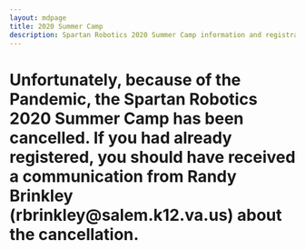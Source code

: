 ```yaml
---
layout: mdpage
title: 2020 Summer Camp
description: Spartan Robotics 2020 Summer Camp information and registration.
---
```


<h1>
    Unfortunately, because of the Pandemic, the Spartan Robotics 2020 Summer
    Camp has been cancelled. If you had already registered, you should
    have received a communication from Randy Brinkley
    (rbrinkley@salem.k12.va.us) about the cancellation.
</h1>

<!-- THE 2020 SUMMER CAMP HAS BEEN CANCELLED, BUT YOU (FUTURE WEBSITE
    MANAGER/PROGRAMMER) MAY BE ABLE TO REUSE SOME OF THE COMMENTED PAGE BELOW.
    JUST REMOVE THE <!-- AT THE BEGINNING AND THE -- > AT THE END AND THEN
    UPDATE EVERYTHING FOR WHAT IT NEEDS IN 2021.

<section class="section centered">
    <h1>
        2020 STEM SUMMER CAMP<br>
        AUGUST 10-14, 2020<br>
        ANDREW LEWIS MIDDLE SCHOOL<br>
        HOSTED BY SPARTAN ROBOTICS
    </h1>
</section>

Please see our camp descriptions and schedule listed below. Note that breakfast and lunch will be available free of charge to campers in the ALMS cafeteria. The morning session will take place from 9 a.m. to noon and the afternoon session will take place from 1 p.m. to 4 p.m. daily. We will break for lunch from noon to 1 p.m.

Campers are welcome to register for a morning and afternoon session. Supervision will be available daily from 8:45 a.m. until 4:15 p.m. Campers may be dropped off and picked up during these times. Please note that campers must be registered for both sessions to spend the entire day.

Registration is available at the following link:  

<a class="link" href="https://forms.gle/qTJ5bDynkJkZF4cE6" target="_blank">https://forms.gle/qTJ5bDynkJkZF4cE6</a>

Please email Randy Brinkley at <a class="link" href="mailto:rbrinkley@salem.k12.va.us">rbrinkley@salem.k12.va.us</a> with questions.

------------------------------------------------------------------------------
<br>

## Morning session - 9 a.m. to noon 

| Camp Name                   |  Grade Levels  | Price | Number of Campers |
|-----------------------------|:--------------:|:-----:|:-----------------:|
| EV3 Robotics 1 (Brinkley)   | Rising 4th-6th | $75   | 20                |
| Girls Who Code (Gerrol)     | Rising 4th-6th | $75   | 20                |
| White Hat Hacking (Preston) | Rising 4th-6th | $75   | 20                |
| Kid Wind (Grimshaw)         | Rising 4th-6th | $75   | 20                |
| Intro to Program(Graybill)  | Rising 4th-6th | $75   | 20                |

<br>

## Afternoon session - 1 to 4 p.m.

| Camp Name                    |  Grade Levels  | Price | Number of Campers |
|------------------------------|:--------------:|:-----:|:-----------------:|
| Vex Robotics 1 (Brinkley)    | Rising 4th-6th | $75   | 20                |
| Girls Who Code (Gerrol)      | Rising 4th-6th | $75   | 20                |
| White Hat Hacking (Preston)  | Rising 4th-6th | $75   | 20                |
| Kid Wind (Grimshaw)          | Rising 4th-6th | $75   | 20                |
| Basics of Program(Graybill)  | Rising 4th-6th | $75   | 20                |

<br>
<br>

### LEGO (EV3) Robotics -

Campers who participate in the LEGO (EV3) summer camp have the opportunity to design, build and program robots using the fantastic EV3 LEGO robotics system. This camp is for beginners and will focus on the basics of robotics and programming. At the end of the week, campers will participate in a tournament to showcase what they have learned and accomplished during their week at camp.


### Vex Robotics -

Campers who participate in the Vex Robotics summer camp have the opportunity to design, build and program robots using the powerful Vex robotics system. This camp is for beginners and will focus on the basics of robotics and programming. At the end of the week, campers will participate in a tournament to showcase what they have learned and accomplished during their week at camp.


### White Hat Hacking -

Campers who participate in the White Hat Hacking camp will learn about internet and computer security, how to secure a network, and how to defend themselves against cyber attacks. Campers are placed in the position of a newly hired Crime Scene Investigator tasked to solve cybercrimes and learn what it takes to maintain and defend their organization against hackers.


### Girls Who Code - 

Girls Who Code Camp is an introductory computer science program. Participants learn about computer science, gain exposure to tech jobs, and join a sisterhood of girls who are using computer science to become change-makers. Girls will learn through hands-on activities, coding, and robotics. Come join us for an exciting adventure in coding with your new coding sisterhood!


### Kid Wind - 
    
Explore the world of wind as you discover the properties and potential of moving air! Participants will investigate the ways that wind powers machines in daily hands-on experiments. Campers will harness the wind as they design and build a working small-scale windmill. Experience the engineering design process as you prepare for the Wonders of Wind Weightlifting Challenge!


### Intro to Programming -

Learn the basics of coding with fun hands-on and computer based learning.  We will learn to construct our own programs creatively in Scratch using block based programming, computational thinking with unplugged games, and practice paired-programming with Code.org, Kodable and more!


### Basics of Programming - 

Basics of Programming will build on the Intro to Programming option and will take a deeper dive into programming with a choose your own adventure model: learning game design with Gamechangineer, looping and conditionals in Scratch, Create a CS First Animation project or introduction to text based coding. This option pairs well with the Intro to Programming option for motivated campers and can be a great choice for campers with prior coding experience/high motivation.

END COMMENT (TODO: DON'T FORGET TO DELETE THIS LINE TOO)-->